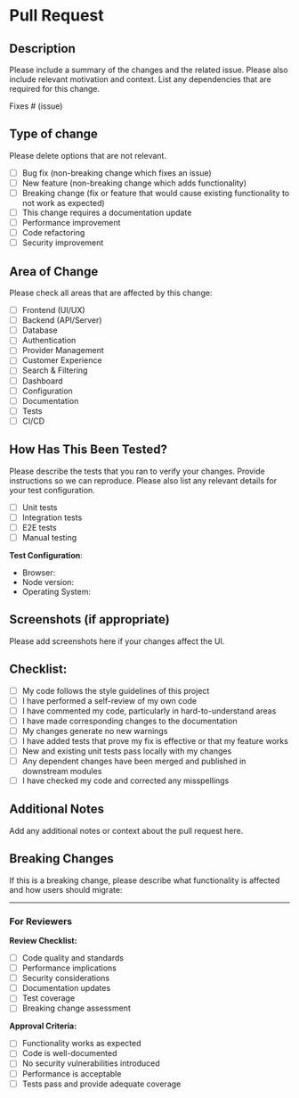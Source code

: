 # Pull Request

## Description

Please include a summary of the changes and the related issue. Please also include relevant motivation and context. List any dependencies that are required for this change.

Fixes # (issue)

## Type of change

Please delete options that are not relevant.

- [ ] Bug fix (non-breaking change which fixes an issue)
- [ ] New feature (non-breaking change which adds functionality)
- [ ] Breaking change (fix or feature that would cause existing functionality to not work as expected)
- [ ] This change requires a documentation update
- [ ] Performance improvement
- [ ] Code refactoring
- [ ] Security improvement

## Area of Change

Please check all areas that are affected by this change:

- [ ] Frontend (UI/UX)
- [ ] Backend (API/Server)
- [ ] Database
- [ ] Authentication
- [ ] Provider Management
- [ ] Customer Experience
- [ ] Search & Filtering
- [ ] Dashboard
- [ ] Configuration
- [ ] Documentation
- [ ] Tests
- [ ] CI/CD

## How Has This Been Tested?

Please describe the tests that you ran to verify your changes. Provide instructions so we can reproduce. Please also list any relevant details for your test configuration.

- [ ] Unit tests
- [ ] Integration tests
- [ ] E2E tests
- [ ] Manual testing

**Test Configuration**:
* Browser:
* Node version:
* Operating System:

## Screenshots (if appropriate)

Please add screenshots here if your changes affect the UI.

## Checklist:

- [ ] My code follows the style guidelines of this project
- [ ] I have performed a self-review of my own code
- [ ] I have commented my code, particularly in hard-to-understand areas
- [ ] I have made corresponding changes to the documentation
- [ ] My changes generate no new warnings
- [ ] I have added tests that prove my fix is effective or that my feature works
- [ ] New and existing unit tests pass locally with my changes
- [ ] Any dependent changes have been merged and published in downstream modules
- [ ] I have checked my code and corrected any misspellings

## Additional Notes

Add any additional notes or context about the pull request here.

## Breaking Changes

If this is a breaking change, please describe what functionality is affected and how users should migrate:

---

### For Reviewers

**Review Checklist:**
- [ ] Code quality and standards
- [ ] Performance implications
- [ ] Security considerations
- [ ] Documentation updates
- [ ] Test coverage
- [ ] Breaking change assessment

**Approval Criteria:**
- [ ] Functionality works as expected
- [ ] Code is well-documented
- [ ] No security vulnerabilities introduced
- [ ] Performance is acceptable
- [ ] Tests pass and provide adequate coverage